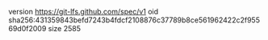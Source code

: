 version https://git-lfs.github.com/spec/v1
oid sha256:431359843befd7243b4fdcf2108876c37789b8ce561962422c2f95569d0f2009
size 2585
